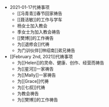 - 2021-01-17代祷事项
    - [[冯青青]]春节回家祷告
    - [[聂洁敏]]的工作与学车
    - 杨女士加入教会
    - 季女士为加入教会祷告
    - [[樊博]]的工作祷告
    - 为[[退修会]]代祷
    - 为门训伙伴[[林绍南]]弟兄祷告
- [[February 2nd, 2021]]代祷事项
    - 为[[Helen]]的灵命、健康、创作、经营而祷告
    - 为[[星河]]一家祷告
    - 为[[Mally]]一家祷告
    - 为[[Grace]]代祷
    - 为[[七叔]]代祷
    - 为教会祷告
    - 为[[樊博]]的工作祷告
